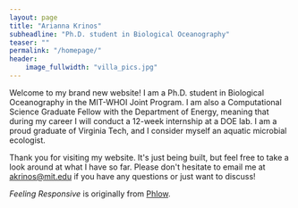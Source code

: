 ```yaml
---
layout: page
title: "Arianna Krinos"
subheadline: "Ph.D. student in Biological Oceanography"
teaser: ""
permalink: "/homepage/"
header:
    image_fullwidth: "villa_pics.jpg"
---
```

Welcome to my brand new website! I am a Ph.D. student in Biological Oceanography in the MIT-WHOI Joint Program. I am also a Computational Science Graduate Fellow
with the Department of Energy, meaning that during my career I will conduct a 12-week internship at a DOE lab. I am a proud graduate of Virginia Tech, and 
I consider myself an aquatic microbial ecologist. 

Thank you for visiting my website. It's just being built, but feel free to take a look around at what I have so far. Please don't hesitate to email me at akrinos@mit.edu
if you have any questions or just want to discuss!

*Feeling Responsive* is originally from <a href="http://phlow.de/">Phlow</a>. 